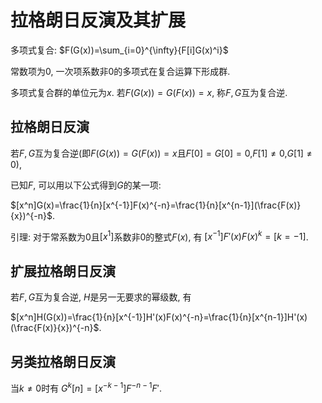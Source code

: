 # 拉格朗日反演及其扩展

多项式复合: $F(G(x))=\sum_{i=0}^{\infty}{F[i]G(x)^i}$

常数项为0, 一次项系数非0的多项式在复合运算下形成群.

多项式复合群的单位元为$x$. 若$F(G(x))=G(F(x))=x$, 称$F,G$互为复合逆.

## 拉格朗日反演

若$F,G$互为复合逆(即$F(G(x))=G(F(x))=x$且$F[0]=G[0]=0$,$F[1]\ne 0$,$G[1]\ne 0$),

已知$F$, 可以用以下公式得到$G$的某一项:

$[x^n]G(x)=\frac{1}{n}[x^{-1}]F(x)^{-n}=\frac{1}{n}[x^{n-1}](\frac{F(x)}{x})^{-n}$.

引理: 对于常系数为$0$且$[x^1]$系数非$0$的整式$F(x)$, 有 $[x^{-1}]F'(x)F(x)^k=[k=-1]$.

## 扩展拉格朗日反演

若$F,G$互为复合逆, $H$是另一无要求的幂级数, 有

$[x^n]H(G(x))=\frac{1}{n}[x^{-1}]H'(x)F(x)^{-n}=\frac{1}{n}[x^{n-1}]H'(x)(\frac{F(x)}{x})^{-n}$.

## 另类拉格朗日反演

当$k\ne 0$时有 $G^k[n]=[x^{-k-1}]F^{-n-1}F'$.
